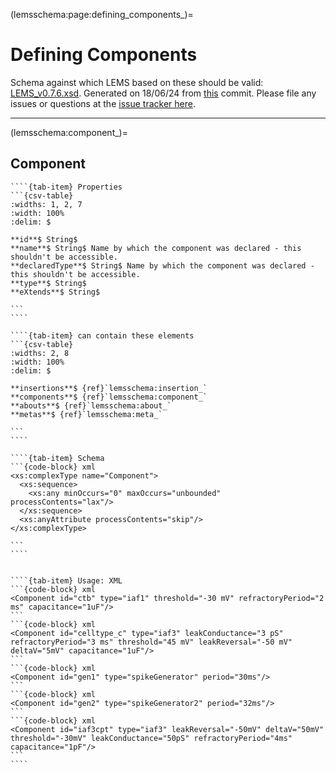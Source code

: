 
(lemsschema:page:defining_components_)=
# Defining Components



Schema against which LEMS based on these should be valid: [LEMS_v0.7.6.xsd](https://github.com/LEMS/LEMS/tree/master/Schemas/LEMS/LEMS_v0.7.6.xsd).
Generated on 18/06/24 from [this](https://github.com/LEMS/LEMS/commit/fd7b30eceb6735ac343745c8f6992bdde72b248b) commit.
Please file any issues or questions at the [issue tracker here](https://github.com/LEMS/LEMS/issues).

---

(lemsschema:component_)=
## Component

<i></i>

`````{tab-set}
````{tab-item} Properties
```{csv-table}
:widths: 1, 2, 7
:width: 100%
:delim: $

**id**$ String$ 
**name**$ String$ Name by which the component was declared - this shouldn't be accessible.
**declaredType**$ String$ Name by which the component was declared - this shouldn't be accessible.
**type**$ String$ 
**eXtends**$ String$ 

```
````

````{tab-item} can contain these elements
```{csv-table}
:widths: 2, 8
:width: 100%
:delim: $

**insertions**$ {ref}`lemsschema:insertion_`
**components**$ {ref}`lemsschema:component_`
**abouts**$ {ref}`lemsschema:about_`
**metas**$ {ref}`lemsschema:meta_`

```
````

````{tab-item} Schema
```{code-block} xml
<xs:complexType name="Component">
  <xs:sequence>
    <xs:any minOccurs="0" maxOccurs="unbounded" processContents="lax"/>
  </xs:sequence>
  <xs:anyAttribute processContents="skip"/>
</xs:complexType>

```
````


````{tab-item} Usage: XML
```{code-block} xml
<Component id="ctb" type="iaf1" threshold="-30 mV" refractoryPeriod="2 ms" capacitance="1uF"/>
```
```{code-block} xml
<Component id="celltype_c" type="iaf3" leakConductance="3 pS" refractoryPeriod="3 ms" threshold="45 mV" leakReversal="-50 mV" deltaV="5mV" capacitance="1uF"/>
```
```{code-block} xml
<Component id="gen1" type="spikeGenerator" period="30ms"/>
```
```{code-block} xml
<Component id="gen2" type="spikeGenerator2" period="32ms"/>
```
```{code-block} xml
<Component id="iaf3cpt" type="iaf3" leakReversal="-50mV" deltaV="50mV" threshold="-30mV" leakConductance="50pS" refractoryPeriod="4ms" capacitance="1pF"/>
```
````
`````